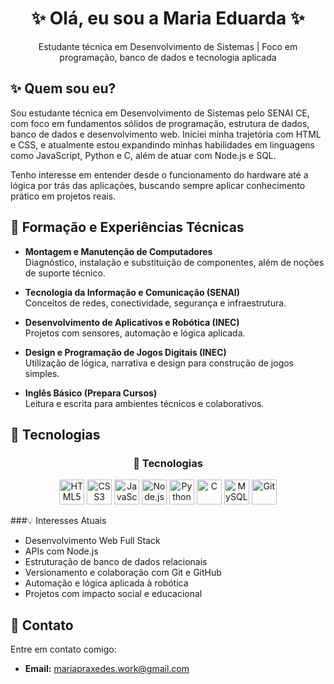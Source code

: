 
<h1 align="center">✨ Olá, eu sou a Maria Eduarda ✨</h1>

<p align="center">
  Estudante técnica em Desenvolvimento de Sistemas | Foco em programação, banco de dados e tecnologia aplicada
</p>

## ✨ Quem sou eu?

Sou estudante técnica em Desenvolvimento de Sistemas pelo SENAI CE, com foco em fundamentos sólidos de programação, estrutura de dados, banco de dados e desenvolvimento web. Iniciei minha trajetória com HTML e CSS, e atualmente estou expandindo minhas habilidades em linguagens como JavaScript, Python e C, além de atuar com Node.js e SQL.

Tenho interesse em entender desde o funcionamento do hardware até a lógica por trás das aplicações, buscando sempre aplicar conhecimento prático em projetos reais.


## 🚀 Formação e Experiências Técnicas

- **Montagem e Manutenção de Computadores**  
  Diagnóstico, instalação e substituição de componentes, além de noções de suporte técnico.

- **Tecnologia da Informação e Comunicação (SENAI)**  
  Conceitos de redes, conectividade, segurança e infraestrutura.

- **Desenvolvimento de Aplicativos e Robótica (INEC)**  
  Projetos com sensores, automação e lógica aplicada.

- **Design e Programação de Jogos Digitais (INEC)**  
  Utilização de lógica, narrativa e design para construção de jogos simples.

- **Inglês Básico (Prepara Cursos)**  
  Leitura e escrita para ambientes técnicos e colaborativos.

## 🧠 Tecnologias

<h3 align="center">🧠 Tecnologias</h3>
<p align="center">
  <img src="https://cdn.jsdelivr.net/gh/devicons/devicon/icons/html5/html5-original.svg" height="40" alt="HTML5"/>
  <img src="https://cdn.jsdelivr.net/gh/devicons/devicon/icons/css3/css3-original.svg" height="40" alt="CSS3"/>
  <img src="https://cdn.jsdelivr.net/gh/devicons/devicon/icons/javascript/javascript-original.svg" height="40" alt="JavaScript"/>
  <img src="https://cdn.jsdelivr.net/gh/devicons/devicon/icons/nodejs/nodejs-original.svg" height="40" alt="Node.js"/>
  <img src="https://cdn.jsdelivr.net/gh/devicons/devicon/icons/python/python-original.svg" height="40" alt="Python"/>
  <img src="https://cdn.jsdelivr.net/gh/devicons/devicon/icons/c/c-original.svg" height="40" alt="C"/>
  <img src="https://cdn.jsdelivr.net/gh/devicons/devicon/icons/mysql/mysql-original.svg" height="40" alt="MySQL"/>
  <img src="https://cdn.jsdelivr.net/gh/devicons/devicon/icons/git/git-original.svg" height="40" alt="Git"/>
</p>


###💡 Interesses Atuais

- Desenvolvimento Web Full Stack  
- APIs com Node.js  
- Estruturação de banco de dados relacionais  
- Versionamento e colaboração com Git e GitHub  
- Automação e lógica aplicada à robótica  
- Projetos com impacto social e educacional

## 📩 Contato

Entre em contato comigo:
- **Email:** mariapraxedes.work@gmail.com
